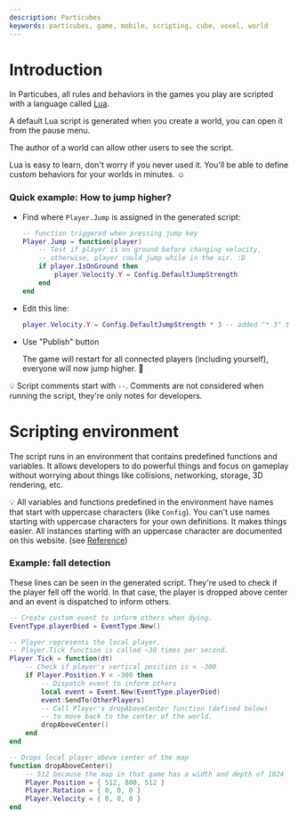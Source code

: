 ```yaml
---
description: Particubes
keywords: particubes, game, mobile, scripting, cube, voxel, world
---
```


# Introduction

In Particubes, all rules and behaviors in the games you play are scripted with a language called [Lua](https://www.lua.org).

A default Lua script is generated when you create a world, you can open it from the pause menu.

The author of a world can allow other users to see the script.

Lua is easy to learn, don't worry if you never used it. You'll be able to define custom behaviors for your worlds in minutes. ☺️

### Quick example: How to jump higher?

- Find where `Player.Jump` is assigned in the generated script:

	```lua
	-- function triggered when pressing jump key
	Player.Jump = function(player)
		-- Test if player is on ground before changing velocity,
		-- otherwise, player could jump while in the air. :D
		if player.IsOnGround then
			player.Velocity.Y = Config.DefaultJumpStrength
		end
	end
	```
- Edit this line: 

	```lua
	player.Velocity.Y = Config.DefaultJumpStrength * 3 -- added "* 3" to jump higher!
	```
- Use "Publish" button

	The game will restart for all connected players (including yourself), everyone will now jump higher. 🙂
	
💡 Script comments start with `--`. Comments are not considered when running the script, they're only notes for developers.


# Scripting environment

The script runs in an environment that contains predefined functions and variables. It allows developers to do powerful things and focus on gameplay without worrying about things like collisions, networking, storage, 3D rendering, etc.

💡 All variables and functions predefined in the environment have names that start with uppercase characters (like `Config`). You can't use names starting with uppercase characters for your own definitions. It makes things easier. All instances starting with an uppercase character are documented on this website. (see [Reference](/reference))

### Example: fall detection

These lines can be seen in the generated script. They're used to check if the player fell off the world. In that case, the player is dropped above center and an event is dispatched to inform others.

```lua
-- Create custom event to inform others when dying.
EventType.playerDied = EventType.New()

-- Player represents the local player.
-- Player.Tick function is called ~30 times per second.
Player.Tick = function(dt)
	-- Check if player's vertical position is < -300
	if Player.Position.Y < -300 then
		-- Dispatch event to inform others
		local event = Event.New(EventType.playerDied)
		event:SendTo(OtherPlayers)
		-- Call Player's dropAboveCenter function (defined below)
		-- to move back to the center of the world.
		dropAboveCenter()
	end
end

-- Drops local player above center of the map
function dropAboveCenter()
	-- 512 because the map in that game has a width and depth of 1024
    Player.Position = { 512, 800, 512 }
    Player.Rotation = { 0, 0, 0 }
    Player.Velocity = { 0, 0, 0 }
end
```







